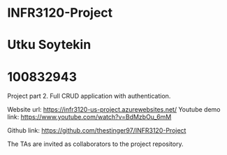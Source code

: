 # INFR3120-Project
# Utku Soytekin
# 100832943

Project part 2. Full CRUD application with authentication. 

Website url: https://infr3120-us-project.azurewebsites.net/
Youtube demo link: https://www.youtube.com/watch?v=BdMzbOu_6mM

Github link: https://github.com/thestinger97/INFR3120-Project

The TAs are invited as collaborators to the project repository.